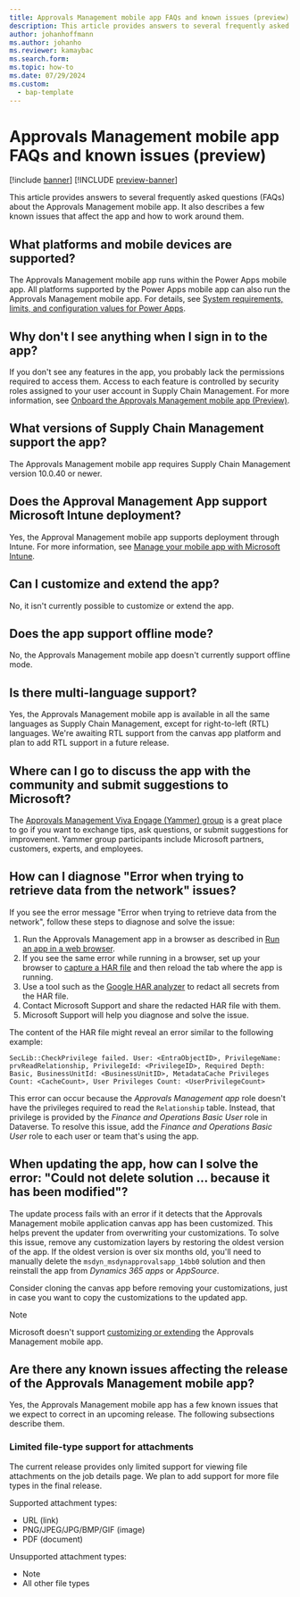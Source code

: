 ```yaml
---
title: Approvals Management mobile app FAQs and known issues (preview)
description: This article provides answers to several frequently asked questions (FAQs) about the Approvals Management mobile app. It also describes a few known issues that affect the app and how to work around them.
author: johanhoffmann
ms.author: johanho
ms.reviewer: kamaybac
ms.search.form:
ms.topic: how-to
ms.date: 07/29/2024
ms.custom: 
  - bap-template
---
```


<!--KFM: This is an exact  copy of the Asset Management app FAQ. Please review and revise as needed. -->

# Approvals Management mobile app FAQs and known issues (preview)

[!include [banner](../../includes/banner.md)]
[!INCLUDE [preview-banner](~/../shared-content/shared/preview-includes/preview-banner.md)]

This article provides answers to several frequently asked questions (FAQs) about the Approvals Management mobile app. It also describes a few known issues that affect the app and how to work around them.

## What platforms and mobile devices are supported?

The Approvals Management mobile app runs within the Power Apps mobile app. All platforms supported by the Power Apps mobile app can also run the Approvals Management mobile app. For details, see [System requirements, limits, and configuration values for Power Apps](/power-apps/limits-and-config).

## Why don't I see anything when I sign in to the app?

If you don't see any features in the app, you probably lack the permissions required to access them. Access to each feature is controlled by security roles assigned to your user account in Supply Chain Management. For more information, see [Onboard the Approvals Management mobile app (Preview)](onboard-approval-app.md).

## What versions of Supply Chain Management support the app?

The Approvals Management mobile app requires Supply Chain Management version 10.0.40 or newer.

## Does the Approval Management App support Microsoft Intune deployment?

Yes, the Approval Management mobile app supports deployment through Intune. For more information, see [Manage your mobile app with Microsoft Intune](/power-apps/mobile/intune).

## <a name="customize"></a>Can I customize and extend the app?

No, it isn't currently possible to customize or extend the app.

## Does the app support offline mode?

No, the Approvals Management mobile app doesn't currently support offline mode.

## Is there multi-language support?

Yes, the Approvals Management mobile app is available in all the same languages as Supply Chain Management, except for right-to-left (RTL) languages. We're awaiting RTL support from the canvas app platform and plan to add RTL support in a future release.

## Where can I go to discuss the app with the community and submit suggestions to Microsoft?

The [Approvals Management Viva Engage (Yammer) group](https://www.yammer.com/dynamicsaxfeedbackprograms/#/threads/inGroup?type=in_group&feedId=186908426240&view=all) is a great place to go if you want to exchange tips, ask questions, or submit suggestions for improvement. Yammer group participants include Microsoft partners, customers, experts, and employees.

## How can I diagnose "Error when trying to retrieve data from the network" issues?

If you see the error message "Error when trying to retrieve data from the network", follow these steps to diagnose and solve the issue:

1. Run the Approvals Management app in a browser as described in [Run an app in a web browser](/power-apps/user/run-app-browser).
1. If you see the same error while running in a browser, set up your browser to [capture a HAR file](/microsoft-edge/devtools-guide-chromium/network/reference#save-all-network-requests-to-a-har-file) and then reload the tab where the app is running.
1. Use a tool such as the [Google HAR analyzer](https://toolbox.googleapps.com/apps/har_analyzer/) to redact all secrets from the HAR file.
1. Contact Microsoft Support and share the redacted HAR file with them.
1. Microsoft Support will help you diagnose and solve the issue.

The content of the HAR file might reveal an error similar to the following example:

```text
SecLib::CheckPrivilege failed. User: <EntraObjectID>, PrivilegeName: prvReadRelationship, PrivilegeId: <PrivilegeID>, Required Depth: Basic, BusinessUnitId: <BusinessUnitID>, MetadataCache Privileges Count: <CacheCount>, User Privileges Count: <UserPrivilegeCount>
```

This error can occur because the *Approvals Management app* role doesn't have the privileges required to read the `Relationship` table. Instead, that privilege is provided by the *Finance and Operations Basic User* role in Dataverse. To resolve this issue, add the *Finance and Operations Basic User* role to each user or team that's using the app.

## When updating the app, how can I solve the error: "Could not delete solution ... because it has been modified"?

The update process fails with an error if it detects that the Approvals Management mobile application canvas app has been customized. This helps prevent the updater from overwriting your customizations. To solve this issue, remove any customization layers by restoring the oldest version of the app. If the oldest version is over six months old, you'll need to manually delete the `msdyn_msdynapprovalsapp_14bb0` solution and then reinstall the app from *Dynamics 365 apps* or *AppSource*.

Consider cloning the canvas app before removing your customizations, just in case you want to copy the customizations to the updated app.

> [!NOTE]
> Microsoft doesn't support [customizing or extending](#customize) the Approvals Management mobile app.

## Are there any known issues affecting the release of the Approvals Management mobile app?

Yes, the Approvals Management mobile app has a few known issues that we expect to correct in an upcoming release. The following subsections describe them.

### Limited file-type support for attachments

The current release provides only limited support for viewing file attachments on the job details page. We plan to add support for more file types in the final release.

Supported attachment types:

- URL (link)
- PNG/JPEG/JPG/BMP/GIF (image)
- PDF (document)

Unsupported attachment types:

- Note
- All other file types
